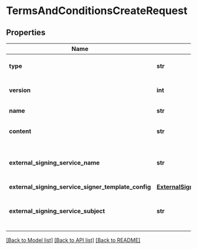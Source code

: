 # TermsAndConditionsCreateRequest

## Properties
Name | Type | Description | Notes
------------ | ------------- | ------------- | -------------
**type** | **str** | Role for which this TnC applies | 
**version** | **int** | Version of the TnC document | 
**name** | **str** | The Name of the TnC | 
**content** | **str** | The MarkDown of the TnC | 
**external_signing_service_name** | **str** | The Name of the External Signing Service | [optional] 
**external_signing_service_signer_template_config** | [**ExternalSigningServiceSignerTemplateConfig**](ExternalSigningServiceSignerTemplateConfig.md) |  | [optional] 
**external_signing_service_subject** | **str** | The Subject of the External Signing Service | [optional] 

[[Back to Model list]](../README.md#documentation-for-models) [[Back to API list]](../README.md#documentation-for-api-endpoints) [[Back to README]](../README.md)

